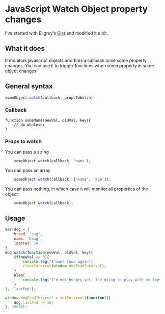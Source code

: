 # JavaScript Watch Object property changes
I've started with Eligrey's [Gist](https://gist.github.com/eligrey/384583#file-object-watch-js-L10) and modified it a bit.

## What it does
It monitors javascript objects and fires a callback once some property changes. You can use it to trigger functions when some property in some object changes

## General syntax
```javascript
someObject.watch(callback, propsToWatch);
```
### Callback
```javacript
function someName(newVal, oldVal, key){
	// do whatever
}
```
### Props to watch
You can pass a string
```javascript
	someObject.watch(callback, 'name');
```
You can pass an array
```javascript
	someObject.watch(callback, ['name', 'age']);
```
You can pass nothing, in which case it will monitor all properties of the object
```javascript
	someObject.watch(callback);
```
## Usage
```javascript
var dog = {
	breed: 'pug',
	name: 'Doug',
	lastFed: 60
}
dog.watch(function(newVal, oldVal, key){
	if(newVal <= 0){
		console.log("I want food again");
		clearInterval(window.dogFeddInterval);
	}
	else{
		console.log("I'm not hungry yet, I'm going to play with my toys.")
	}
}, 'lastFed');

window.dogFeddInterval = setInterval(function(){
	dog.lastFed -= 10;
}, 10000);
```